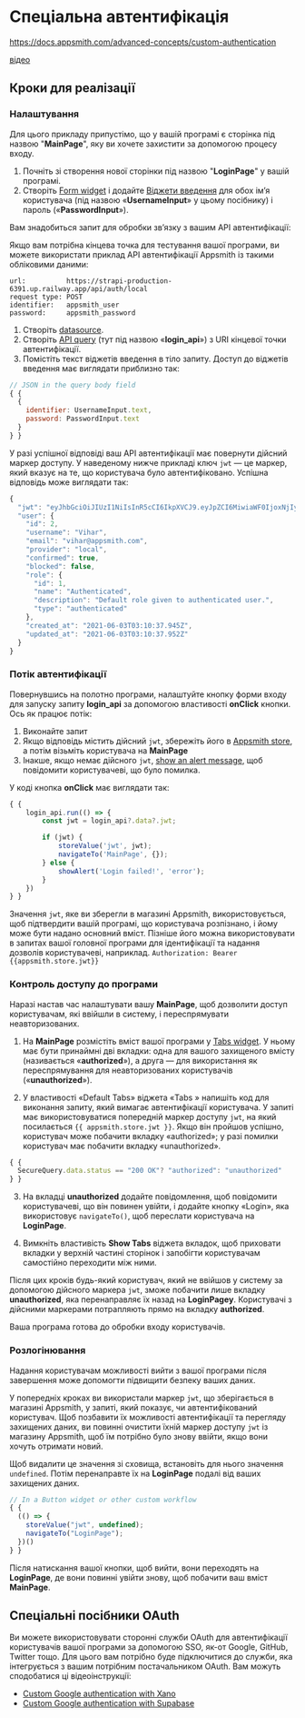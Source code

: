 # Спеціальна автентифікація

https://docs.appsmith.com/advanced-concepts/custom-authentication

[відео](https://youtu.be/5oPcF9dXZyU)

## Кроки для реалізації

### Налаштування

Для цього прикладу припустімо, що у вашій програмі є сторінка під назвою "**MainPage**", яку ви хочете захистити за допомогою процесу входу.

1. Почніть зі створення нової сторінки під назвою "**LoginPage**" у вашій програмі.
2. Створіть [Form widget](https://docs.appsmith.com/reference/widgets/form) і додайте [Віджети введення](https://docs.appsmith.com/reference/widgets/input) для обох ім’я користувача (під назвою «**UsernameInput**» у цьому посібнику) і пароль («**PasswordInput**»).

Вам знадобиться запит для обробки зв’язку з вашим API автентифікації:

Якщо вам потрібна кінцева точка для тестування вашої програми, ви можете використати приклад API автентифікації Appsmith із такими обліковими даними:

```text
url:          https://strapi-production-6391.up.railway.app/api/auth/local
request type: POST
identifier:   appsmith_user
password:     appsmith_password
```

1. Створіть [datasource](https://docs.appsmith.com/core-concepts/connecting-to-data-sources/authentication#creating-an-authenticated-api-datasource).
2. Створіть [API query](https://docs.appsmith.com/core-concepts/connecting-to-data-sources/authentication/connect-to-apis) (тут під назвою «**login_api**») з URI кінцевої точки автентифікації.
3. Помістіть текст віджетів введення в тіло запиту. Доступ до віджетів введення має виглядати приблизно так:

```javascript
// JSON in the query body field
{ {
  {
    identifier: UsernameInput.text,
    password: PasswordInput.text
  }
} }
```

У разі успішної відповіді ваш API автентифікації має повернути дійсний маркер доступу. У наведеному нижче прикладі ключ `jwt` — це маркер, який вказує на те, що користувача було автентифіковано. Успішна відповідь може виглядати так:

```javascript
{
  "jwt": "eyJhbGciOiJIUzI1NiIsInR5cCI6IkpXVCJ9.eyJpZCI6MiwiaWF0IjoxNjIyNzE1MTU0LCJleHAiOjE2MjUzMDcxNTR9.rqkR0bVR5g0k8awGTYDEQ0vr15H7401zxkTxpWp9Mc4",
  "user": {
    "id": 2,
    "username": "Vihar",
    "email": "vihar@appsmith.com",
    "provider": "local",
    "confirmed": true,
    "blocked": false,
    "role": {
      "id": 1,
      "name": "Authenticated",
      "description": "Default role given to authenticated user.",
      "type": "authenticated"
    },
    "created_at": "2021-06-03T03:10:37.945Z",
    "updated_at": "2021-06-03T03:10:37.952Z"
  }
}
```

### Потік автентифікації

Повернувшись на полотно програми, налаштуйте кнопку форми входу для запуску запиту **login_api** за допомогою властивості **onClick** кнопки. Ось як працює потік:

1. Виконайте запит
2. Якщо відповідь містить дійсний `jwt`, збережіть його в [Appsmith store](https://docs.appsmith.com/reference/appsmith-framework/widget-actions/store-value), а потім візьміть користувача на **MainPage**
3. Інакше, якщо немає дійсного `jwt`, [show an alert message](https://docs.appsmith.com/reference/appsmith-framework/widget-actions/show-alert), щоб повідомити користувачеві, що було помилка.

У коді кнопка **onClick** має виглядати так:

```javascript
{ {
    login_api.run(() => {
        const jwt = login_api?.data?.jwt;

        if (jwt) {
            storeValue('jwt', jwt);
            navigateTo('MainPage', {});
        } else {
            showAlert('Login failed!', 'error');
        }
    })
} }
```

Значення `jwt`, яке ви зберегли в магазині Appsmith, використовується, щоб підтвердити вашій програмі, що користувача розпізнано, і йому може бути надано основний вміст. Пізніше його можна використовувати в запитах вашої головної програми для ідентифікації та надання дозволів користувачеві, наприклад. `Authorization: Bearer {{appsmith.store.jwt}}`

### Контроль доступу до програми

Наразі настав час налаштувати вашу **MainPage**, щоб дозволити доступ користувачам, які ввійшли в систему, і переспрямувати неавторизованих.

1) На **MainPage** розмістіть вміст вашої програми у [Tabs widget](https://docs.appsmith.com/reference/widgets/tabs). У ньому має бути принаймні дві вкладки: одна для вашого захищеного вмісту (називається «**authorized**»), а друга — для використання як переспрямування для неавторизованих користувачів («**unauthorized**»).

2) У властивості «Default Tabs» віджета «Tabs » напишіть код для виконання запиту, який вимагає автентифікації користувача. У запиті має використовуватися попередній маркер доступу `jwt`, на який посилається `{{ appsmith.store.jwt }}`. Якщо він пройшов успішно, користувач може побачити вкладку «authorized»; у разі помилки користувач має побачити вкладку «unauthorized».

```javascript
{ {
  SecureQuery.data.status == "200 OK"? "authorized": "unauthorized"
} }
```

3) На вкладці **unauthorized** додайте повідомлення, щоб повідомити користувачеві, що він повинен увійти, і додайте кнопку «Login», яка використовує `navigateTo()`, щоб переслати користувача на **LoginPage**.

4) Вимкніть властивість **Show Tabs** віджета вкладок, щоб приховати вкладки у верхній частині сторінок і запобігти користувачам самостійно переходити між ними.

Після цих кроків будь-який користувач, який не ввійшов у систему за допомогою дійсного маркера `jwt`, зможе побачити лише вкладку **unauthorized**, яка перенаправляє їх назад на **LoginPageу**. Користувачі з дійсними маркерами потрапляють прямо на вкладку **authorized**.

Ваша програма готова до обробки входу користувачів.

### Розлогінювання

Надання користувачам можливості вийти з вашої програми після завершення може допомогти підвищити безпеку ваших даних.

У попередніх кроках ви використали маркер `jwt`, що зберігається в магазині Appsmith, у запиті, який показує, чи автентифікований користувач. Щоб позбавити їх можливості автентифікації та перегляду захищених даних, ви повинні очистити їхній маркер доступу `jwt` із магазину Appsmith, щоб їм потрібно було знову ввійти, якщо вони хочуть отримати новий.

Щоб видалити це значення зі сховища, встановіть для нього значення `undefined`. Потім перенаправте їх на **LoginPage** подалі від ваших захищених даних.

```javascript
// In a Button widget or other custom workflow
{ { 
  (() => {
    storeValue("jwt", undefined);
    navigateTo("LoginPage");
  })()
} }
```

Після натискання вашої кнопки, щоб вийти, вони переходять на **LoginPage**, де вони повинні увійти знову, щоб побачити ваш вміст **MainPage**.

## Спеціальні посібники OAuth

Ви можете використовувати сторонні служби OAuth для автентифікації користувачів вашої програми за допомогою SSO, як-от Google, GitHub, Twitter тощо. Для цього вам потрібно буде підключитися до служби, яка інтегрується з вашим потрібним постачальником OAuth. Вам можуть сподобатися ці відеоінструкції:

- [Custom Google authentication with Xano](https://www.youtube.com/watch?v=n3XSAA7q--I)
- [Custom Google authentication with Supabase](https://www.youtube.com/watch?v=mfhHUDNCkoQ)